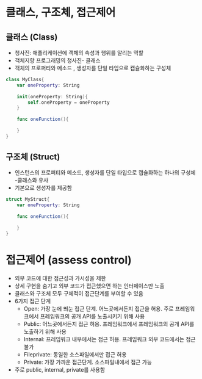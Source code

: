# 클래스, 구조체, 접근제어

## 클래스 (Class)

- 청사진: 애플리케이션에 객체의 속성과 행위를 알리는 역할
- 객체지향 프로그래밍의 청사진- 클래스
- 객체의 프로퍼티와 메소드 , 생성자를 단일 타입으로 캡슐화하는 구성체

```swift
class MyClass{
    var oneProperty: String
    
    init(oneProperty: String){
        self.oneProperty = oneProperty
    }
    
    func oneFunction(){
     
    }
}
```



## 구조체 (Struct)

- 인스턴스의 프로퍼티와 메소드, 생성자를 단일 타입으로 캡슐화하는 하나의 구성체 -클래스와 유사
- 기본으로 생성자를 제공함

```swift
struct MyStruct{
    var oneProperty: String
    
    func oneFunction(){
        
    }
}
```



# 접근제어 (assess control)

- 외부 코드에 대한 접근성과 가시성을 제한
- 상세 구현을 숨기고 외부 코드가 접근했으면 하는 인터페이스만 노출
- 클래스와 구조체 모두 구체적이 접근단계를 부여할 수 있음
- 6가지 접근 단계
  - Open: 가장 눈에 띄눈 접근 단계. 어느곳에서든지 접근을 허용. 주로 프레임워크에서 프레임워크의 공개 API를 노출시키기 위해 사용
  - Public: 어느곳에서든지 접근 허용. 프레임워크에서 프레임워크의 공개 API를 노출하기 위해 사용
  - Internal: 프레임워크 내부에서는 접근 허용. 프레임워크 외부 코드에서는 접근 불가
  - Fileprivate: 동일한 소스파일에서만 접근 허용
  - Private: 가장 가까운 접근단계. 소스파일내에서 접근 가능
- 주로 public, internal, private를 사용함

